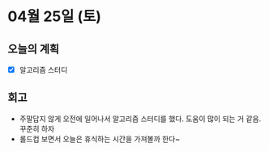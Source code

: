 # 04월 25일 (토)

## 오늘의 계획

- [x] 알고리즘 스터디

## 회고

- 주말답지 않게 오전에 일어나서 알고리즘 스터디를 했다. 도움이 많이 되는 거 같음. 꾸준히 하자
- 롤드컵 보면서 오늘은 휴식하는 시간을 가져볼까 한다~
